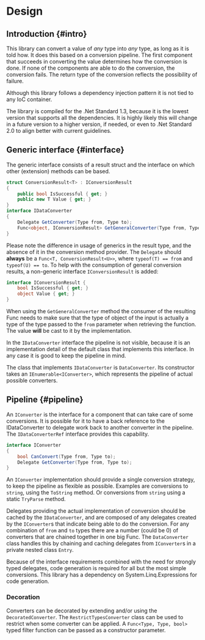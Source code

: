 # Design

## Introduction {#intro}
This library can convert a value of _any_ type into _any_ type, as long as it is told how. 
It does this based on a conversion pipeline. 
The first component that succeeds in converting the value determines how the conversion is done. 
If none of the components are able to do the conversion, the conversion fails. 
The return type of the conversion reflects the possibility of failure.

Although this library follows a dependency injection pattern it is not tied to any IoC container. 

The library is compiled for the .Net Standard 1.3, because it is the lowest version that supports all the dependencies. 
It is highly likely this will change in a future version to a higher version, if needed, or even to .Net Standard 2.0 to align better with current guidelines.

## Generic interface {#interface}
The generic interface consists of a result struct and the interface on which other (extension) methods can be based. 

```csharp
struct ConversionResult<T> : IConversionResult
{
    public bool IsSuccessful { get; }
    public new T Value { get; }
}
interface IDataConverter
{
    Delegate GetConverter(Type from, Type to);
    Func<object, IConversionResult> GetGeneralConverter(Type from, Type to);
}
```

Please note the difference in usage of generics in the result type, and the absence of it in the conversion method provider. The `Delegate` should **always** be a `Func<T, ConversionResult<U>>`, where `typeof(T) == from` and `typeof(U) == to`. 
To help with the consumption of general conversion results, a non-generic interface `IConversionResult` is added:

```csharp
interface IConversionResult {
    bool IsSuccessful { get; }
    object Value { get; }
} 
```

When using the `GetGeneralConverter` method the consumer of the resulting Func needs to make sure that the type of object of the input is actually a type of the type passed to the `from` parameter when retrieving the function. 
The value **will** be cast to it by the implementation.

In the `IDataConverter` interface the pipeline is not visible, because it is an implementation detail of the default class that implements this interface. 
In any case it is good to keep the pipeline in mind.

The class that implements `IDataConverter` is `DataConverter`. 
Its constructor takes an `IEnumerable<IConverter>`, which represents the pipeline of actual possible converters.

## Pipeline {#pipeline}

An `IConverter` is the interface for a component that can take care of some conversions. 
It is possible for it to have a back reference to the IDataConverter to delegate work back to another converter in the pipeline. 
The `IDataConverterRef` interface provides this capability.

```csharp
interface IConverter
{
    bool CanConvert(Type from, Type to);
    Delegate GetConverter(Type from, Type to);
}
```

An `IConverter` implementation should provide a single conversion strategy, to keep the pipeline as flexible as possible.
Examples are conversions to `string`, using the `ToString` method. Or conversions from `string` using a static `TryParse` method.

Delegates providing the actual implementation of conversion should be cached by the `IDataConverter`, and are composed of any delegates created by the `IConverter`s that indicate being able to do the conversion. 
For any combination of `from` and `to` types there are a number (could be 0) of converters that are chained together in one big Func. 
The `DataConverter` class handles this by chaining and caching delegates from `IConverter`s in a private nested class `Entry`.

Because of the interface requirements combined with the need for strongly typed delegates, code generation is required for all but the most simple conversions.
This library has a dependency on System.Linq.Expressions for code generation.

### Decoration
Converters can be decorated by extending and/or using the `DecoratedConverter`. 
The `RestrictTypesConverter` class can be used to restrict when some converter can be applied. 
A `Func<Type, Type, bool>` typed filter function can be passed as a constructor parameter.